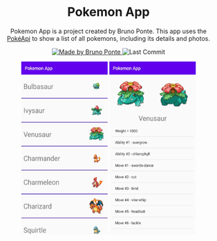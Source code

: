 <h1 align="center">
  Pokemon App  
</h1>

<p align="center">Pokemon App is a project created by Bruno Ponte. This app uses the <a href="https://pokeapi.co/">PokéApi</a> to show a list of all pokemons, including its details and photos.</p>

<p align="center">
  <a href="https://github.com/Calapez">
    <img alt="Made by Bruno Ponte" src="https://img.shields.io/badge/made%20by-Bruno%20Ponte-brightgreen">
  </a>

  <img alt="Last Commit" src="https://img.shields.io/github/last-commit/Calapez/PokemonApp">
</p>

<p align="center">
  <img src="./readme/screenshot_list.jpg" width="200" height="400" />
  <img src="./readme/screenshot_details.jpg" width="200" height="400" />
</p>
